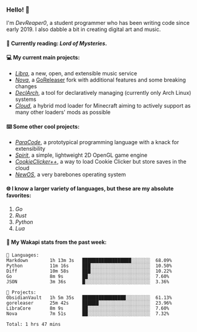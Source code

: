 ### Hello! 👋

I'm _DevReaper0_, a student programmer who has been writing code since early 2019. I also dabble a bit in creating digital art and music.

#### 📖 Currently reading: *Lord of Mysteries*.

#### 💻 My current main projects:

-   _[Libra](https://github.com/LibraMusic)_, a new, open, and extensible music service
-   _[Nova](https://github.com/LibraMusic/Nova)_, a [GoReleaser](https://github.com/goreleaser/goreleaser) fork with additional features and some breaking changes
-   _[DeclArch](https://github.com/DevReaper0/declarch)_, a tool for declaratively managing (currently only Arch Linux) systems
-   _[Cloud](https://github.com/CloudLoaderMC/CloudLoader)_, a hybrid mod loader for Minecraft aiming to actively support as many other loaders' mods as possible

#### ⌨️ Some other cool projects:

-   _[ParaCode](https://github.com/ParaCodeLang/ParaCode)_, a prototypical programming language with a knack for extensibility
-   _[Spirit](https://gitlab.com/DevReaper0/SpiritEngine)_, a simple, lightweight 2D OpenGL game engine
-   _[CookieClicker++](https://github.com/DevReaper0/CookieClickerPlusPlus)_, a way to load Cookie Clicker but store saves in the cloud
-   _[NewOS](https://github.com/DevReaper0/NewOS)_, a very barebones operating system

#### 🌐 I know a larger variety of languages, but these are my absolute favorites:

1. _Go_
2. _Rust_
3. _Python_
4. _Lua_

#### 📡 My Wakapi stats from the past week:

```text
💾 Languages:
Markdown        1h 13m 3s   ██████████████████░░░░░░░  68.09%
Python          11m 16s     ███░░░░░░░░░░░░░░░░░░░░░░  10.50%
Diff            10m 58s     ███░░░░░░░░░░░░░░░░░░░░░░  10.22%
Go              8m 9s       ██░░░░░░░░░░░░░░░░░░░░░░░  7.60%
JSON            3m 36s      █░░░░░░░░░░░░░░░░░░░░░░░░  3.36%

💼 Projects:
ObsidianVault   1h 5m 35s   ████████████████░░░░░░░░░  61.13%
goreleaser      25m 42s     ██████░░░░░░░░░░░░░░░░░░░  23.96%
LibraCore       8m 9s       ██░░░░░░░░░░░░░░░░░░░░░░░  7.60%
Nova            7m 51s      ██░░░░░░░░░░░░░░░░░░░░░░░  7.32%

Total: 1 hrs 47 mins
```
